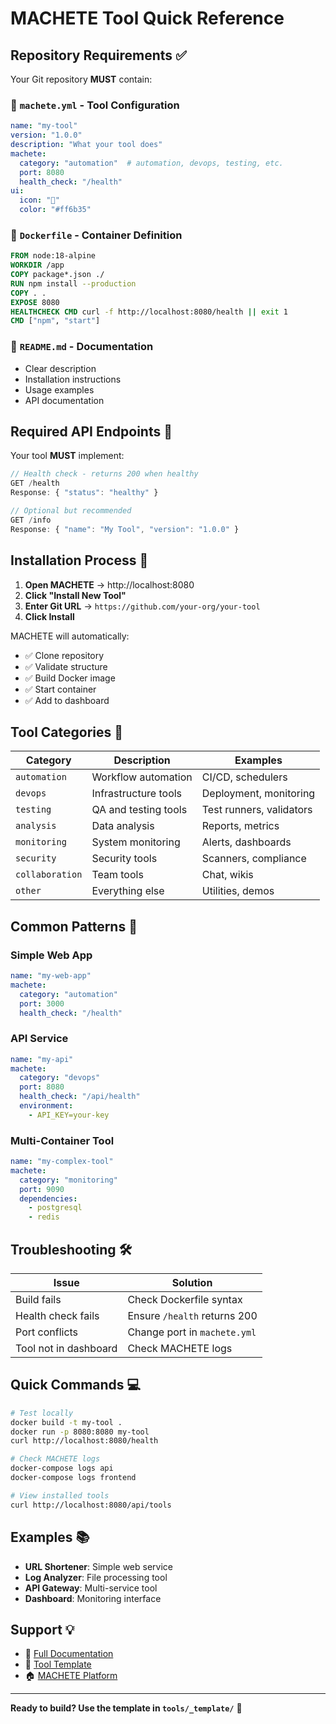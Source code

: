 # MACHETE Tool Quick Reference

## Repository Requirements ✅

Your Git repository **MUST** contain:

### 📄 `machete.yml` - Tool Configuration
```yaml
name: "my-tool"
version: "1.0.0"
description: "What your tool does"
machete:
  category: "automation"  # automation, devops, testing, etc.
  port: 8080
  health_check: "/health"
ui:
  icon: "🔧"
  color: "#ff6b35"
```

### 🐳 `Dockerfile` - Container Definition
```dockerfile
FROM node:18-alpine
WORKDIR /app
COPY package*.json ./
RUN npm install --production
COPY . .
EXPOSE 8080
HEALTHCHECK CMD curl -f http://localhost:8080/health || exit 1
CMD ["npm", "start"]
```

### 📖 `README.md` - Documentation
- Clear description
- Installation instructions
- Usage examples
- API documentation

## Required API Endpoints 🔗

Your tool **MUST** implement:

```javascript
// Health check - returns 200 when healthy
GET /health
Response: { "status": "healthy" }

// Optional but recommended
GET /info
Response: { "name": "My Tool", "version": "1.0.0" }
```

## Installation Process 🚀

1. **Open MACHETE** → http://localhost:8080
2. **Click "Install New Tool"**
3. **Enter Git URL** → `https://github.com/your-org/your-tool`
4. **Click Install**

MACHETE will automatically:
- ✅ Clone repository
- ✅ Validate structure
- ✅ Build Docker image
- ✅ Start container
- ✅ Add to dashboard

## Tool Categories 📂

| Category | Description | Examples |
|----------|-------------|----------|
| `automation` | Workflow automation | CI/CD, schedulers |
| `devops` | Infrastructure tools | Deployment, monitoring |
| `testing` | QA and testing tools | Test runners, validators |
| `analysis` | Data analysis | Reports, metrics |
| `monitoring` | System monitoring | Alerts, dashboards |
| `security` | Security tools | Scanners, compliance |
| `collaboration` | Team tools | Chat, wikis |
| `other` | Everything else | Utilities, demos |

## Common Patterns 🔄

### Simple Web App
```yaml
name: "my-web-app"
machete:
  category: "automation"
  port: 3000
  health_check: "/health"
```

### API Service
```yaml
name: "my-api"
machete:
  category: "devops"
  port: 8080
  health_check: "/api/health"
  environment:
    - API_KEY=your-key
```

### Multi-Container Tool
```yaml
name: "my-complex-tool"
machete:
  category: "monitoring"
  port: 9090
  dependencies:
    - postgresql
    - redis
```

## Troubleshooting 🛠️

| Issue | Solution |
|-------|----------|
| Build fails | Check Dockerfile syntax |
| Health check fails | Ensure `/health` returns 200 |
| Port conflicts | Change port in `machete.yml` |
| Tool not in dashboard | Check MACHETE logs |

## Quick Commands 💻

```bash
# Test locally
docker build -t my-tool .
docker run -p 8080:8080 my-tool
curl http://localhost:8080/health

# Check MACHETE logs
docker-compose logs api
docker-compose logs frontend

# View installed tools
curl http://localhost:8080/api/tools
```

## Examples 📚

- **URL Shortener**: Simple web service
- **Log Analyzer**: File processing tool
- **API Gateway**: Multi-service tool
- **Dashboard**: Monitoring interface

## Support 💡

- 📖 [Full Documentation](./TOOL_DEVELOPMENT.md)
- 🔗 [Tool Template](../tools/_template/)
- 🏠 [MACHETE Platform](http://localhost:8080)

---
**Ready to build? Use the template in `tools/_template/`** 🚀
